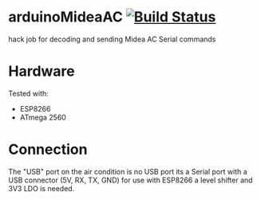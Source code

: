 arduinoMideaAC [![Build Status](https://travis-ci.com/Links2004/arduinoMideaAC.svg?branch=master)](https://travis-ci.com/Links2004/arduinoMideaAC)
===========================================

hack job for decoding and sending Midea AC Serial commands

# Hardware

Tested with:

 - ESP8266
 - ATmega 2560


# Connection

The "USB" port on the air condition is no USB port its a Serial port with a USB connector (5V, RX, TX, GND)
for use with ESP8266 a level shifter and 3V3 LDO is needed.


